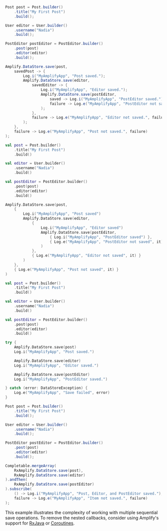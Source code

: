 <amplify-block-switcher>
<amplify-block name="Java">

```java
Post post = Post.builder()
    .title("My First Post")
    .build();

User editor = User.builder()
    .username("Nadia")
    .build();

PostEditor postEditor = PostEditor.builder()
    .post(post)
    .editor(editor)
    .build();

Amplify.DataStore.save(post,
    savedPost -> {
        Log.i("MyAmplifyApp", "Post saved.");
        Amplify.DataStore.save(editor,
            savedEditor -> {
                Log.i("MyAmplifyApp", "Editor saved.");
                Amplify.DataStore.save(postEditor,
                    saved -> Log.i("MyAmplifyApp", "PostEditor saved."),
                    failure -> Log.e("MyAmplifyApp", "PostEditor not saved.", failure)
                );
            },
            failure -> Log.e("MyAmplifyApp", "Editor not saved.", failure)
        );
    },
    failure -> Log.e("MyAmplifyApp", "Post not saved.", failure)
);
```

</amplify-block>
<amplify-block name="Kotlin - Callbacks">

```kotlin
val post = Post.builder()
    .title("My First Post")
    .build()

val editor = User.builder()
    .username("Nadia")
    .build()

val postEditor = PostEditor.builder()
    .post(post)
    .editor(editor)
    .build()

Amplify.DataStore.save(post,
    {
        Log.i("MyAmplifyApp", "Post saved")
        Amplify.DataStore.save(editor,
            {
                Log.i("MyAmplifyApp", "Editor saved")
                Amplify.DataStore.save(postEditor,
                    { Log.i("MyAmplifyApp", "PostEditor saved") },
                    { Log.e("MyAmplifyApp", "PostEditor not saved", it) }
                )
            },
            { Log.e("MyAmplifyApp", "Editor not saved", it) }
        )
    },
    { Log.e("MyAmplifyApp", "Post not saved", it) }
)
```

</amplify-block>
<amplify-block name="Kotlin - Coroutines (Beta)">

```kotlin
val post = Post.builder()
    .title("My First Post")
    .build()

val editor = User.builder()
    .username("Nadia")
    .build()

val postEditor = PostEditor.builder()
    .post(post)
    .editor(editor)
    .build()

try {
    Amplify.DataStore.save(post)
    Log.i("MyAmplifyApp", "Post saved.")

    Amplify.DataStore.save(editor)
    Log.i("MyAmplifyApp", "Editor saved.")

    Amplify.DataStore.save(postEditor)
    Log.i("MyAmplifyApp", "PostEditor saved.")

} catch (error: DataStoreException) {
    Log.e("MyAmplifyApp", "Save failed", error)
}
```

</amplify-block>
<amplify-block name="RxJava">

```java
Post post = Post.builder()
    .title("My First Post")
    .build();

User editor = User.builder()
    .username("Nadia")
    .build();

PostEditor postEditor = PostEditor.builder()
    .post(post)
    .editor(editor)
    .build();

Completable.mergeArray(
    RxAmplify.DataStore.save(post),
    RxAmplify.DataStore.save(editor)
).andThen(
    RxAmplify.DataStore.save(postEditor)
).subscribe(
    () -> Log.i("MyAmplifyApp", "Post, Editor, and PostEditor saved."),
    failure -> Log.e("MyAmplifyApp", "Item not saved.", failure)
);
```

</amplify-block>
</amplify-block-switcher>

<amplify-callout>

This example illustrates the complexity of working with multiple sequential save operations. To remove the nested callbacks, consider using Amplify's support for [RxJava](~/lib/project-setup/rxjava.md) or [Coroutines](~/lib/project-setup/coroutines.md).

</amplify-callout>
